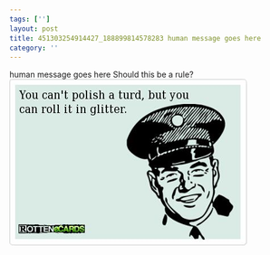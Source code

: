 ```yaml
---
tags: ['']
layout: post
title: 451303254914427_188899814578283 human message goes here
category: ''
---
```

human message goes here
Should this be a rule?
![451303254914427_188899814578283](/uploads/2012-9-13-451303254914427_188899814578283-human-message-goes-here.jpg)
